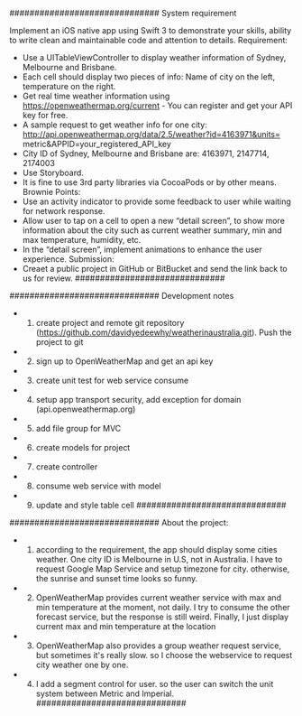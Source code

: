 ##############################
System requirement

Implement an iOS native app using Swift 3 to demonstrate your skills, ability to write clean and maintainable code and attention to details.
Requirement:
- Use a UITableViewController to display weather information of Sydney, Melbourne and Brisbane.
- Each cell should display two pieces of info: Name of city on the left, temperature on the right.
- Get real time weather information using https://openweathermap.org/current - You can register and get your API key for free.
- A sample request to get weather info for one city:
http://api.openweathermap.org/data/2.5/weather?id=4163971&units=
metric&APPID=your_registered_API_key
- City ID of Sydney, Melbourne and Brisbane are: 4163971, 2147714, 2174003
- Use Storyboard.
- It is fine to use 3rd party libraries via CocoaPods or by other means.
Brownie Points:
- Use an activity indicator to provide some feedback to user while waiting for network response.
- Allow user to tap on a cell to open a new “detail screen”, to show more information about the city such as current weather summary, min and max temperature, humidity, etc.
- In the “detail screen”, implement animations to enhance the user experience.
Submission:
- Creaet a public project in GitHub or BitBucket and send the link back to us for review.
##############################


##############################
Development notes
- 1. create project and remote git repository (https://github.com/davidyedeewhy/weatherinaustralia.git). Push the project to git
- 2. sign up to OpenWeatherMap and get an api key
- 3. create unit test for web service consume
- 4. setup app transport security, add exception for domain (api.openweathermap.org)
- 5. add file group for MVC
- 6. create models for project
- 7. create controller 
- 8. consume web service with model
- 9. update and style table cell
##############################


##############################
About the project:
- 1. according to the requirement, the app should display some cities weather. One city ID is Melbourne in U.S, not in Australia. I have to request Google Map Service and setup timezone for city. otherwise, the sunrise and sunset time looks so funny.
- 2. OpenWeatherMap provides current weather service with max and min temperature at the moment, not daily. I try to consume the other forecast service, but the response is still weird. Finally, I just display current max and min temperature at the location
- 3. OpenWeatherMap also provides a group weather request service, but sometimes it's really slow. so I choose the webservice to request city weather one by one.
- 4. I add a segment control for user. so the user can switch the unit system between Metric and Imperial.
##############################

